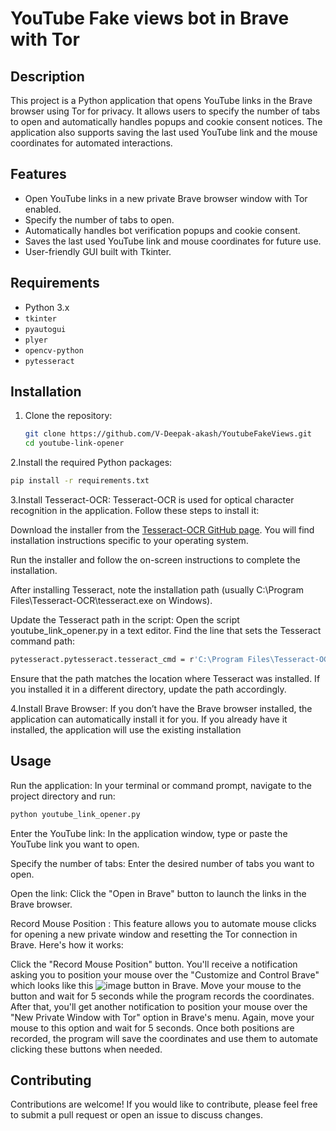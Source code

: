 # YouTube Fake views bot in Brave with Tor

## Description

This project is a Python application that opens YouTube links in the Brave browser using Tor for privacy. It allows users to specify the number of tabs to open and automatically handles popups and cookie consent notices. The application also supports saving the last used YouTube link and the mouse coordinates for automated interactions.

## Features

- Open YouTube links in a new private Brave browser window with Tor enabled.
- Specify the number of tabs to open.
- Automatically handles bot verification popups and cookie consent.
- Saves the last used YouTube link and mouse coordinates for future use.
- User-friendly GUI built with Tkinter.

## Requirements

- Python 3.x
- `tkinter`
- `pyautogui`
- `plyer`
- `opencv-python`
- `pytesseract`

## Installation
1. Clone the repository:
   ```bash
   git clone https://github.com/V-Deepak-akash/YoutubeFakeViews.git
   cd youtube-link-opener
   ```
2.Install the required Python packages:
   ```bash
   pip install -r requirements.txt
   ```
3.Install Tesseract-OCR: Tesseract-OCR is used for optical character recognition in the application. Follow these steps to install it:

Download the installer from the [Tesseract-OCR GitHub page](https://github.com/tesseract-ocr/tesseract). You will find installation instructions specific to your operating system.

Run the installer and follow the on-screen instructions to complete the installation.

After installing Tesseract, note the installation path (usually C:\Program Files\Tesseract-OCR\tesseract.exe on Windows).

Update the Tesseract path in the script: Open the script youtube_link_opener.py in a text editor. Find the line that sets the Tesseract command path:
   ```bash
   pytesseract.pytesseract.tesseract_cmd = r'C:\Program Files\Tesseract-OCR\tesseract.exe'
   ```
Ensure that the path matches the location where Tesseract was installed. If you installed it in a different directory, update the path accordingly.

4.Install Brave Browser: If you don’t have the Brave browser installed, the application can automatically install it for you. If you already have it installed, the application will use the existing installation

## Usage
Run the application: In your terminal or command prompt, navigate to the project directory and run:
   ```bash
   python youtube_link_opener.py
   ```
Enter the YouTube link: In the application window, type or paste the YouTube link you want to open.

Specify the number of tabs: Enter the desired number of tabs you want to open.

Open the link: Click the "Open in Brave" button to launch the links in the Brave browser.

Record Mouse Position :
This feature allows you to automate mouse clicks for opening a new private window and resetting the Tor connection in Brave. Here's how it works:

Click the "Record Mouse Position" button.
You'll receive a notification asking you to position your mouse over the "Customize and Control Brave" which looks like this ![image](https://github.com/user-attachments/assets/9aac0fa4-750c-4b8d-88c6-41c94fc50f2f)
 button in Brave.
Move your mouse to the button and wait for 5 seconds while the program records the coordinates.
After that, you'll get another notification to position your mouse over the "New Private Window with Tor" option in Brave's menu.
Again, move your mouse to this option and wait for 5 seconds.
Once both positions are recorded, the program will save the coordinates and use them to automate clicking these buttons when needed.

## Contributing
Contributions are welcome! If you would like to contribute, please feel free to submit a pull request or open an issue to discuss changes.
